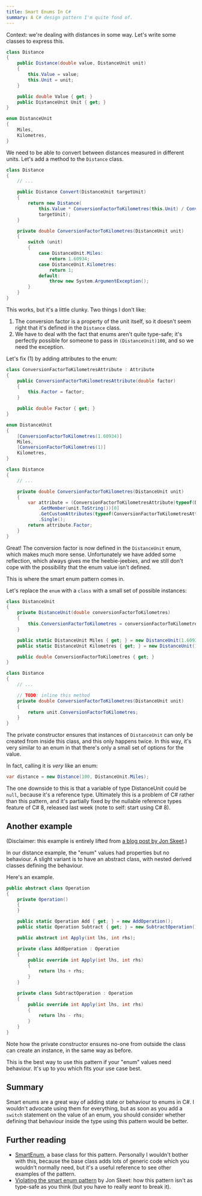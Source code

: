 ```yaml
---
title: Smart Enums In C#
summary: A C# design pattern I'm quite fond of.
---
```


Context: we're dealing with distances in some way. Let's write some classes to
express this.

```cs
class Distance
{
    public Distance(double value, DistanceUnit unit)
    {
        this.Value = value;
        this.Unit = unit;
    }

    public double Value { get; }
    public DistanceUnit Unit { get; }
}

enum DistanceUnit
{
    Miles,
    Kilometres,
}
```

We need to be able to convert between distances measured in different units.
Let's add a method to the `Distance` class.

```cs
class Distance
{
    // ...

    public Distance Convert(DistanceUnit targetUnit)
    {
        return new Distance(
            this.Value * ConversionFactorToKilometres(this.Unit) / ConversionFactorToKilometres(targetUnit),
            targetUnit);
    }

    private double ConversionFactorToKilometres(DistanceUnit unit)
    {
        switch (unit)
        {
            case DistanceUnit.Miles:
                return 1.60934;
            case DistanceUnit.Kilometres:
                return 1;
            default:
                throw new System.ArgumentException();
        }
    }
}
```

This works, but it's a little clunky. Two things I don't like:

1. The conversion factor is a property of the unit itself, so it doesn't seem
   right that it's defined in the `Distance` class.
2. We have to deal with the fact that enums aren't quite type-safe; it's
   perfectly possible for someone to pass in `(DistanceUnit)100`, and so we need
   the exception.

Let's fix (1) by adding attributes to the enum:

```cs
class ConversionFactorToKilometresAttribute : Attribute
{
    public ConversionFactorToKilometresAttribute(double factor)
    {
        this.Factor = factor;
    }

    public double Factor { get; }
}

enum DistanceUnit
{
    [ConversionFactorToKilometres(1.60934)]
    Miles,
    [ConversionFactorToKilometres(1)]
    Kilometres,
}

class Distance
{
    // ...

    private double ConversionFactorToKilometres(DistanceUnit unit)
    {
        var attribute = (ConversionFactorToKilometresAttribute)typeof(DistanceUnit)
            .GetMember(unit.ToString())[0]
            .GetCustomAttributes(typeof(ConversionFactorToKilometresAttribute), false)
            .Single();
        return attribute.Factor;
    }
}
```

Great! The conversion factor is now defined in the `DistanceUnit` enum, which
makes much more sense. Unfortunately we have added some reflection, which always
gives me the heebie-jeebies, and we still don't cope with the possibility that
the enum value isn't defined.

This is where the smart enum pattern comes in.

Let's replace the `enum` with a `class` with a small set of possible instances:

```cs
class DistanceUnit
{
    private DistanceUnit(double conversionFactorToKilometres)
    {
        this.ConversionFactorToKilometres = conversionFactorToKilometres;
    }

    public static DistanceUnit Miles { get; } = new DistanceUnit(1.60934);
    public static DistanceUnit Kilometres { get; } = new DistanceUnit(1);

    public double ConversionFactorToKilometres { get; }
}

class Distance
{
    // ...

    // TODO: inline this method
    private double ConversionFactorToKilometres(DistanceUnit unit)
    {
        return unit.ConversionFactorToKilometres;
    }
}
```

The private constructor ensures that instances of `DistanceUnit` can only be
created from inside this class, and this only happens twice. In this way, it's
very similar to an enum in that there's only a small set of options for the
value.

In fact, calling it is _very_ like an enum:

```cs
var distance = new Distance(100, DistanceUnit.Miles);
```

The one downside to this is that a variable of type DistanceUnit could be
`null`, because it's a reference type. Ultimately this is a problem of C# rather
than this pattern, and it's partially fixed by the nullable reference types
feature of C# 8, released last week (note to self: start using C# 8).

## Another example

(Disclaimer: this example is entirely lifted from [a blog post by Jon
Skeet](https://codeblog.jonskeet.uk/2014/10/23/violating-the-smart-enum-pattern-in-c/).)

In our distance example, the "enum" values had properties but no behaviour. A
slight variant is to have an abstract class, with nested derived classes
defining the behaviour.

Here's an example.

```cs
public abstract class Operation
{
    private Operation()
    {
    }

    public static Operation Add { get; } = new AddOperation();
    public static Operation Subtract { get; } = new SubtractOperation();

    public abstract int Apply(int lhs, int rhs);

    private class AddOperation : Operation
    {
        public override int Apply(int lhs, int rhs)
        {
            return lhs + rhs;
        }
    }

    private class SubtractOperation : Operation
    {
        public override int Apply(int lhs, int rhs)
        {
            return lhs - rhs;
        }
    }
}
```

Note how the private constructor ensures no-one from outside the class can
create an instance, in the same way as before.

This is the best way to use this pattern if your "enum" values need behaviour.
It's up to you which fits your use case best.

## Summary

Smart enums are a great way of adding state or behaviour to enums in C#. I
wouldn't advocate using them for everything, but as soon as you add a `switch`
statement on the value of an enum, you should consider whether defining that
behaviour inside the type using this pattern would be better.

## Further reading

- [SmartEnum](https://github.com/ardalis/SmartEnum), a base class for this
  pattern. Personally I wouldn't bother with this, because the base class adds
  lots of generic code which you wouldn't normally need, but it's a useful
  reference to see other examples of the pattern.
- [Violating the smart enum
  pattern](https://codeblog.jonskeet.uk/2014/10/23/violating-the-smart-enum-pattern-in-c/)
  by Jon Skeet: how this pattern isn't as type-safe as you think (but you have
  to really _want_ to break it).
